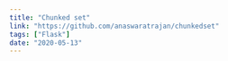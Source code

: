 ```yaml
---
title: "Chunked set"
link: "https://github.com/anaswaratrajan/chunkedset"
tags: ["Flask"]
date: "2020-05-13"
---
```

